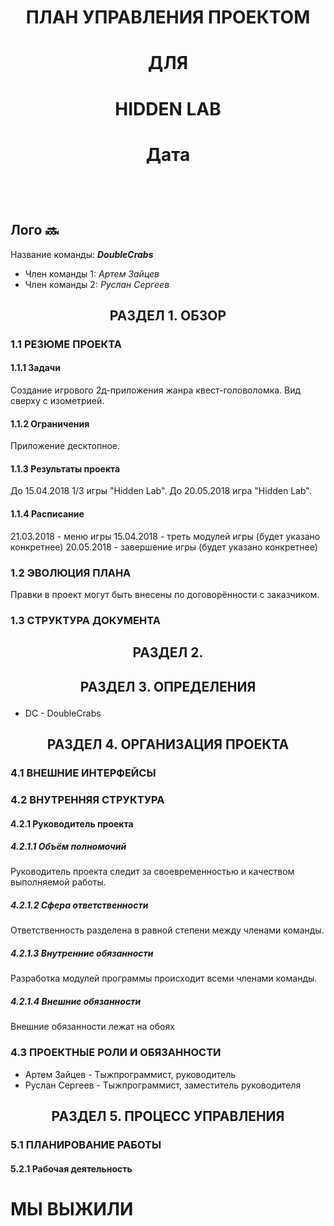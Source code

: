 # <p align="center">ПЛАН УПРАВЛЕНИЯ ПРОЕКТОМ</p>
# <p align="center">ДЛЯ</p>
# <p align="center">HIDDEN LAB</p>
# <p align="center">Дата</p> <br>    
## Лого :soon:     <br>

Название команды: _**DoubleCrabs**_    
* Член команды 1: _Артем Зайцев_    
* Член команды 2: _Руслан Сергеев_   <br>

## **<p align="center">РАЗДЕЛ 1. ОБЗОР</p>**
### 1.1 РЕЗЮМЕ ПРОЕКТА
#### 1.1.1 Задачи
Создание игрового 2д-приложения жанра квест-головоломка. Вид сверху с изометрией.
#### 1.1.2 Ограничения
Приложение десктопное.
#### 1.1.3 Результаты проекта
До 15.04.2018 1/3 игры "Hidden Lab". До 20.05.2018 игра "Hidden Lab".
#### 1.1.4 Расписание
21.03.2018 - меню игры
15.04.2018 - треть модулей игры (будет указано конкретнее)
20.05.2018 - завершение игры (будет указано конкретнее)

### 1.2 ЭВОЛЮЦИЯ ПЛАНА
Правки в проект могут быть внесены по договорённости с заказчиком.

### 1.3 СТРУКТУРА ДОКУМЕНТА

## **<p align="center"> РАЗДЕЛ 2.</p>**

## **<p align="center"> РАЗДЕЛ 3. ОПРЕДЕЛЕНИЯ</p>**
* DC - DoubleCrabs

## **<p align="center"> РАЗДЕЛ 4. ОРГАНИЗАЦИЯ ПРОЕКТА</p>**
### 4.1 ВНЕШНИЕ ИНТЕРФЕЙСЫ

### 4.2 ВНУТРЕННЯЯ СТРУКТУРА
#### 4.2.1 Руководитель проекта
##### 4.2.1.1 Объём полномочий
Руководитель проекта следит за своевременностью и качеством выполняемой работы.
##### 4.2.1.2 Сфера ответственности
Ответственность разделена в равной степени между членами команды.
##### 4.2.1.3 Внутренние обязанности
Разработка модулей программы происходит всеми членами команды.
##### 4.2.1.4 Внешние обязанности
Внешние обязанности лежат на обоях

### 4.3 ПРОЕКТНЫЕ РОЛИ И ОБЯЗАННОСТИ
* Артем Зайцев - Тыжпрограммист, руководитель
* Руслан Сергеев - Тыжпрограммист, заместитель руководителя

## **<p align="center"> РАЗДЕЛ 5. ПРОЦЕСС УПРАВЛЕНИЯ</p>**
### 5.1 ПЛАНИРОВАНИЕ РАБОТЫ
#### 5.2.1 Рабочая деятельность
# МЫ ВЫЖИЛИ
